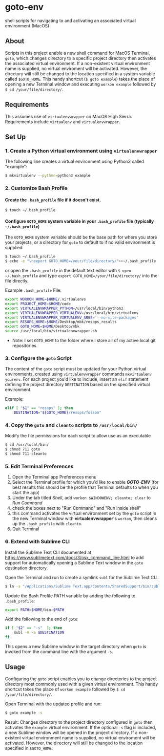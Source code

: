 # goto-env
shell scripts for navigating to and activating an associated virtual environment (MacOS)

## About
Scripts in this project enable a new shell command for MacOS Terminal, `goto`, which changes directory to a specific project directory then activates the associated virtual environment.  If a non-existent virtual environment name is supplied, no virtual enviroment will be activated.  However, the directory will still be changed to the location specified in a system variable called `$GOTO_HOME`.  This handy shortcut (`$ goto example`) takes the place of opening a new Terminal window and executing `workon example` followed by `$ cd /your/file/directory/`.

## Requirements
This assumes use of `virtualenvwrapper` on MacOS High Sierra.  Requirements include `virtualenv` and `virtualenvwrapper`.

## Set Up

### 1. Create a Python virtual environment using `virtualenvwrapper`
The following line creates a virtual environment using Python3 called "example":
```bash
$ mkvirtualenv --python=python3 example
```

### 2. Customize Bash Profile
#### Create the `.bash_profile` file if it doesn't exist.
```bash
$ touch ~/.bash_profile
```
#### Configure `GOTO_HOME` system variable in your `.bash_profile` file (typically `~/.bash_profile`)
The `GOTO_HOME` system variable should be the base path for where you store your projects, or a directory for `goto` to default to if no valid environment is supplied.
```bash
$ touch ~/.bash_profile
$ echo -e "\nexport GOTO_HOME=/your/file/directory/">>~/.bash_profile
```
or open the `.bash_profile` in the default text editor with `$ open ~/.bash_profile` and type `export GOTO_HOME=/your/file/directory/` into the file directly.

Example `.bash_profile` File:
```bash
export WORKON_HOME=$HOME/.virtualenvs
export PROJECT_HOME=$HOME/code
export VIRTUALENVWRAPPER_PYTHON=/usr/local/bin/python3
export VIRTUALENVWRAPPER_VIRTUALENV=/usr/local/bin/virtualenv
export VIRTUALENVWRAPPER_VIRTUALENV_ARGS='--no-site-packages'
export RESOPS_HOME=$HOME/Desktop/mbk/resops_results
export GOTO_HOME=$HOME/Desktop/mbk
source /usr/local/bin/virtualenvwrapper.sh

```
* Note: I set `GOTO_HOME` to the folder where I store all of my active local git repositories.

### 3. Configure the `goto` Script
The content of the `goto` script must be updated for your Python virtual environments, created using `virtualenvwrapper` commands `mkvirtualenv yourenv`.  For each project you'd like to include, insert an `elif` statement defining the project directory `DESTINATION` based on the specified virtual environment.

Example:
```bash
elif [ "$1" == "resops" ]; then
	DESTINATION="${GOTO_HOME}/resops/folsom"
```

### 4. Copy the `goto` and `cleanto` scripts to `/usr/local/bin/`

Modify the file permissions for each script to allow use as an executable
```bash
$ cd /usr/local/bin/
$ chmod 711 goto
$ chmod 711 cleanto
```

### 5. Edit Terminal Preferences
1. Open the Terminal app Preferences menu
2. Select the Terminal profile for which you'd like to enable *__GOTO-ENV__* (for best results this should be the profile that Terminal defaults to when you start the app)
3. Under the tab titled _*Shell*_, add `workon $WINDOWENV; cleanto; clear` to *_Run Command_*
4. check the boxes next to "Run Command" and "Run inside shell"
5. this command activates the virtual environment set by the `goto` script in the new Terminal window with **virtualenvwrapper**'s `workon`, then cleans up the `.bash_profile` with `cleanto`.
6. Quit Terminal

### 6. Extend with Sublime CLI
Install the Sublime Text CLI documented at https://www.sublimetext.com/docs/3/osx_command_line.html to add support for automatically opening a Sublime Text window in the `goto` destination directory.

Open the Terminal and run to create a symlink `subl` for the Sublime Text CLI.
```bash
$ ln -s "/Applications/Sublime Text.app/Contents/SharedSupport/bin/subl" ~/bin/subl
```
Update the Bash Profile PATH variable by adding the following to `.bash_profile`:
```bash
export PATH=$HOME/bin:$PATH
```

Add the following to the end of `goto`:
```bash
if [ "$2" == "-s"  ]; then
	subl -n -a $DESTINATION
fi
```
This opens a new Sublime window in the target directory when `goto` is invoked from the command line with the argument `-s`.

## Usage 
Configuring the `goto` script enables you to change directories to the project directory most commonly used with a given virtual environment.  This handy shortcut takes the place of `workon example` followed by `$ cd /your/file/directory/`.

Open Terminal with the updated profile and run:
```bash
$ goto example -s
```
Result:
Changes directory to the project directory configured in `goto` then activates the `example` virtual environment.  If the optional `-s` flag is included, a new Sublime window will be opened in the project directory.  If a non-existent virtual environment name is supplied, no virtual enviroment will be activated.  However, the directory will still be changed to the location specified in `$GOTO_HOME`.


